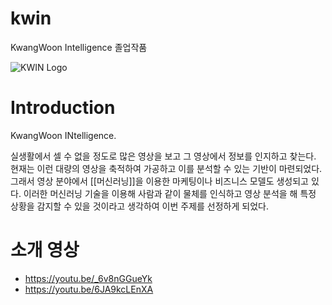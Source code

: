 # kwin
KwangWoon Intelligence 졸업작품

![KWIN Logo](https://i.imgur.com/AuCDIAu.png)

# Introduction 
KwangWoon INtelligence.

실생활에서 셀 수 없을 정도로 많은 영상을 보고 그 영상에서 정보를 인지하고 찾는다. 현재는 이런 대량의 영상을 축적하여 가공하고 이를 분석할 수 있는 기반이 마련되었다. 그래서 영상 분야에서 [[머신러닝]]을 이용한 마케팅이나 비즈니스 모델도 생성되고 있다. 이러한 머신러닝 기술을 이용해 사람과 같이 물체를 인식하고 영상 분석을 해 특정 상황을 감지할 수 있을 것이라고 생각하여 이번 주제를 선정하게 되었다.

# 소개 영상
* https://youtu.be/_6v8nGGueYk
* https://youtu.be/6JA9kcLEnXA

